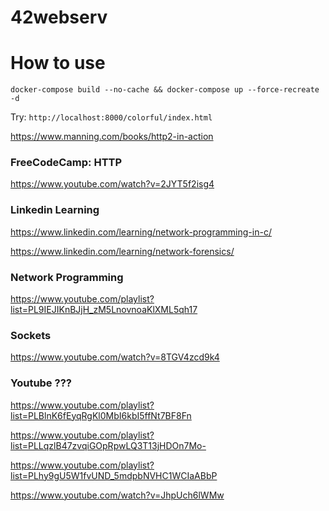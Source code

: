 # 42webserv

# How to use

`docker-compose build --no-cache && docker-compose up --force-recreate -d`

Try: `http://localhost:8000/colorful/index.html`

https://www.manning.com/books/http2-in-action

### FreeCodeCamp: HTTP

https://www.youtube.com/watch?v=2JYT5f2isg4

### Linkedin Learning

https://www.linkedin.com/learning/network-programming-in-c/

https://www.linkedin.com/learning/network-forensics/

### Network Programming

https://www.youtube.com/playlist?list=PL9IEJIKnBJjH_zM5LnovnoaKlXML5qh17

### Sockets

https://www.youtube.com/watch?v=8TGV4zcd9k4

### Youtube ???

https://www.youtube.com/playlist?list=PLBlnK6fEyqRgKl0MbI6kbI5ffNt7BF8Fn

https://www.youtube.com/playlist?list=PLLqzlB47zvqiGOpRpwLQ3T13jHDOn7Mo-

https://www.youtube.com/playlist?list=PLhy9gU5W1fvUND_5mdpbNVHC1WCIaABbP

https://www.youtube.com/watch?v=JhpUch6lWMw

